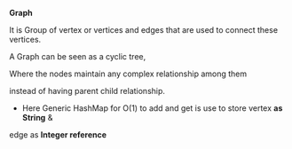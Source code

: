 **Graph**

It is Group of vertex or vertices and edges that are used to connect these vertices.

A Graph can be seen as a cyclic tree,

Where the nodes maintain any complex relationship among them

instead of having parent child relationship.

* Here Generic HashMap for O(1) to add and get is use to store vertex **as String** & 

edge as **Integer reference**

